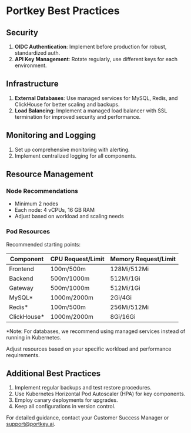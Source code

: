 # Portkey Best Practices

## Security
1. **OIDC Authentication**: Implement before production for robust, standardized auth.
2. **API Key Management**: Rotate regularly, use different keys for each environment.

## Infrastructure
1. **External Databases**: Use managed services for MySQL, Redis, and ClickHouse for better scaling and backups.
2. **Load Balancing**: Implement a managed load balancer with SSL termination for improved security and performance.

## Monitoring and Logging
1. Set up comprehensive monitoring with alerting.
2. Implement centralized logging for all components.

## Resource Management

### Node Recommendations
- Minimum 2 nodes
- Each node: 4 vCPUs, 16 GB RAM
- Adjust based on workload and scaling needs

### Pod Resources
Recommended starting points:

| Component | CPU Request/Limit | Memory Request/Limit |
|-----------|-------------------|----------------------|
| Frontend  | 100m/500m         | 128Mi/512Mi          |
| Backend   | 500m/1000m        | 512Mi/1Gi            |
| Gateway   | 500m/1000m        | 512Mi/1Gi            |
| MySQL*    | 1000m/2000m       | 2Gi/4Gi              |
| Redis*    | 100m/500m         | 256Mi/512Mi          |
| ClickHouse* | 1000m/2000m     | 8Gi/16Gi             |

*Note: For databases, we recommend using managed services instead of running in Kubernetes.

Adjust resources based on your specific workload and performance requirements.

## Additional Best Practices
1. Implement regular backups and test restore procedures.
2. Use Kubernetes Horizontal Pod Autoscaler (HPA) for key components.
3. Employ canary deployments for upgrades.
4. Keep all configurations in version control.

For detailed guidance, contact your Customer Success Manager or support@portkey.ai.